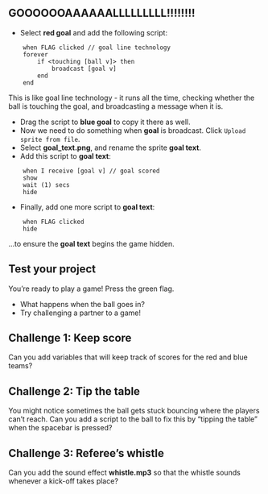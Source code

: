 ## GOOOOOOAAAAAALLLLLLLLL!!!!!!!!



+ Select **red goal** and add the following script:
```blocks
    when FLAG clicked // goal line technology
    forever
        if <touching [ball v]> then
            broadcast [goal v]
        end
    end
```
  This is like goal line technology - it runs all the time, checking whether the ball is touching the goal, and broadcasting a message when it is.
+ Drag the script to **blue goal** to copy it there as well.
+ Now we need to do something when **goal** is broadcast. Click `Upload sprite from file`.
+ Select **goal_text.png**, and rename the sprite **goal text**.
+ Add this script to **goal text**:
```blocks
    when I receive [goal v] // goal scored
    show
    wait (1) secs
    hide
```
+ Finally, add one more script to **goal text**:
```blocks
    when FLAG clicked
    hide
```
  …to ensure the **goal text** begins the game hidden.



## Test your project

You’re ready to play a game! Press the green flag.

+ What happens when the ball goes in?
+ Try challenging a partner to a game!

## Challenge 1: Keep score

Can you add variables that will keep track of scores for the red and blue teams?

## Challenge 2: Tip the table

You might notice sometimes the ball gets stuck bouncing where the players can’t reach. Can you add a script to the ball to fix this by “tipping the table” when the spacebar is pressed?

## Challenge 3: Referee’s whistle

Can you add the sound effect **whistle.mp3** so that the whistle sounds whenever a kick-off takes place?

